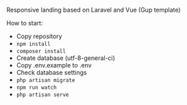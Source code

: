 Responsive landing based on Laravel and Vue (Gup template)

How to start:

- Copy repository
- `npm install`
- `composer install`
- Create database (utf-8-general-ci)
- Copy .env.example to .env
- Check database settings
- `php artisan migrate`
- `npm run watch`
- `php artisan serve`
